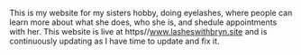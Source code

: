 This is my website for my sisters hobby, doing eyelashes, where people can learn more about what she does, who she is, and shedule appointments with her.
This website is live at https//www.lasheswithbryn.site and is continuously updating as I have time to update and fix it.
